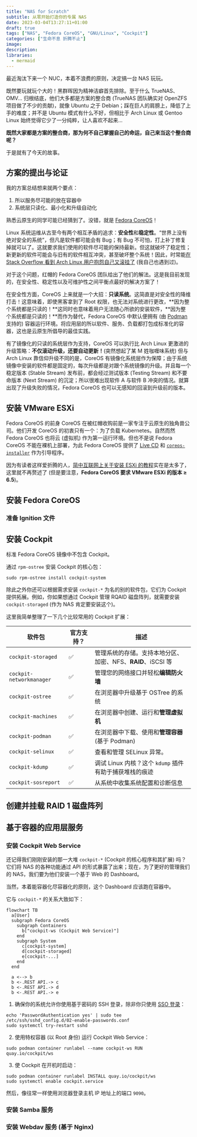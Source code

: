 ```yaml
---
title: "NAS for Scratch"
subtitle: 从零开始打造你的专属 NAS
date: 2023-03-04T13:27:11+01:00
draft: true
tags: ["NAS", "Fedora CoreOS", "GNU/Linux", "Cockpit"]
categories: ["生命不息 折腾不止"]
image:
description:
libraries:
  - mermaid
---
```


<!--
![](https://mogeko.github.io/blog-images/r/103/)
{{< spoiler >}}{{< /spoiler >}}
&emsp;&emsp;
 -->

最近淘汰下来一个 NUC，本着不浪费的原则，决定搞一台 NAS 玩玩。

既然要玩就玩个大的！黑群晖因为精神洁癖首先排除。至于什么 TrueNAS、OMV... 归根结底，他们大多都是方案的整合商 (TrueNAS 团队确实对 OpenZFS 项目做了不少的贡献)，就像 Ubuntu 之于 Debian；踩在巨人的肩膀上，降低了上手的难度；并不是 Ubuntu 模式有什么不好，但相比于 Arch Linux 或 Gentoo Linux 始终觉得它少了一分纯粹，让人喜欢不起来...

**既然大家都是方案的整合商，那为何不自己掌握自己的命运，自己来当这个整合商呢？**

于是就有了今天的故事。

## 方案的提出与论证

我的方案总结想来就两个要点：

1. 所以服务尽可能的放在容器中
2. 系统层只读化、最小化和升级自动化

熟悉云原生的同学可能已经猜到了。没错，就是 [Fedora CoreOS](https://getfedora.org/en/coreos?stream=stable)！

Linux 系统运维从古至今有两个相互矛盾的追求：**安全性**和**稳定性**。“世界上没有绝对安全的系统”，但凡是软件都可能会有 Bug；有 Bug 不可怕，打上补丁修复掉就可以了。这就要求我们使用的软件尽可能的保持最新。但这就破坏了稳定性；新更新的软件可能会与旧有的软件相互冲突，甚至破坏整个系统！因此，时常能[在 Stack Overflow 看到 Arch Linux 用户抱怨自己又滚挂了](https://stackoverflow.com/search?q=%5Barchlinux%5D+update+fail) (我自己也遇到过)。

对于这个问题，红帽的 Fedora CoreOS 团队给出了他们的解法。这是我目前发现的，在安全性、稳定性以及可维护性之间平衡点最好的解决方案了！

在安全性方面，CoreOS 上来就是一个大招：**只读系统**。这简直是对安全性的降维打击！这意味着，即使黑客拿到了 Root 权限，也无法对系统进行更改，**因为整个系统都是只读的！**这同时也意味着用户无法随心所欲的安装软件，**因为整个系统都是只读的！**而作为替代，Fedora CoreOS 中默认便拥有 (由 [Podman](https://podman.io) 支持的) 容器运行环境。将应用层的所以软件、服务、负载都打包成标准化的容器，这也是云原生所倡导的最佳实践。

有了镜像化的只读的系统层作为支持，CoreOS 可以执行比 Arch Linux 更激进的升级策略：**不仅滚动升级，还要自动更新！**(突然想起了某 M 姓咖喱味系统) 但与 Arch Linux 靠信仰升级不同的是，CoreOS 有镜像化系统层作为保障；由于系统镜像中安装的软件都是固定的，每次升级都是对跟个系统镜像的升级。并且每一个稳定版本 (Stable Stream) 发布前，都会经过测试版本 (Testing Stream) 和不要命版本 (Next Stream) 的沉淀；所以很难出现软件 A 与软件 B 冲突的情况。就算出现了升级失败的情况，Fedora CoreOS 也可以无感知的回滚到升级前的版本。

## 安装 VMware ESXi

Fedora CoreOS 的前身 CoreOS 在被红帽收购前是一家专注于云原生的独角兽公司。他们开发 CoreOS 的初衷只有一个：为了负载 Kubernetes。自然而然 Fedora CoreOS 也将云 (虚拟机) 作为第一运行环境。但也不是说 Fedora CoreOS 不能在裸机上部署，为此 Fedora CoreOS 提供了 [Live CD](https://getfedora.org/en/coreos/download?tab=metal_virtualized&stream=stable) 和 [`coreos-installer`](https://coreos.github.io/coreos-installer) 作为引导程序。

因为有读者这样爱折腾的人，[简中互联网上关于安装 ESXi 的教程](https://duckduckgo.com/?q=EXSi+%E5%AE%89%E8%A3%85)实在是太多了，这里就不再赘述了 (但是要注意，**Fedora CoreOS 要求 VMware ESXi 的版本 ≥ 6.5**)。

## 安装 Fedora CoreOS

### 准备 Ignition 文件

## 安装 Cockpit

标准 Fedora CoreOS 镜像中不包含 Cockpit。

通过 `rpm-ostree` 安装 Cockpit 的核心包：

```shell
sudo rpm-ostree install cockpit-system
```

除此之外你还可以根据需求安装 `cockpit-*` 为名的别的软件包，它们为 Cockpit 提供拓展。例如，你如果想通过 Cockpit 管理 RQAID 磁盘阵列，就需要安装 `cockpit-storaged` (作为 NAS 肯定要安装这个)。

这里我简单整理了一下几个比较常用的 Cockpit 扩展：

| 软件包                   | 官方支持？ | 描述                                                        |
| ------------------------ | ---------- | ----------------------------------------------------------- |
| `cockpit-storaged`       | ✅         | 管理系统的存储。支持本地分区、加密、NFS、**RAID**、iSCSI 等 |
| `cockpit-networkmanager` | ✅         | 管理您的网络接口并轻松**编辑防火墙**                        |
| `cockpit-ostree`         | ✅         | 在浏览器中升级基于 OSTree 的系统                            |
| `cockpit-machines`       | ✅         | 在浏览器中创建、运行和**管理虚拟机**                        |
| `cockpit-podman`         | ✅         | 在浏览器中下载、使用和**管理容器** (基于 Podman)            |
| `cockpit-selinux`        | ✅         | 查看和管理 SELinux 异常。                                   |
| `cockpit-kdump`          | ✅         | 调试 Linux 内核？这个 `kdump` 插件有助于捕获堆栈的痕迹      |
| `cockpit-sosreport`      | ✅         | 从系统中收集系统配置和诊断信息                              |

## 创建并挂载 RAID 1 磁盘阵列

## 基于容器的应用层服务

### 安装 Cockpit Web Service

还记得我们刚刚安装的那一大堆 `cockpit-*` (Cockpit 的核心程序和其扩展) 吗？它们将 NAS 的各种功能通过 API 的形式暴露了出来；现在，为了更好的管理我们的 NAS，我们要为他们安装一个基于 Web 的 Dashboard。

当然，本着能容器化尽容器化的原则，这个 Dashboard 应该跑在容器中。

它与 `cockpit-*` 的关系大致如下：

```mermaid
flowchart TB
  a[User]
  subgraph Fedora CoreOS
    subgraph Containers
      b["cockpit-ws (Cockpit Web Service)"]
    end
    subgraph System
      c[cockpit-system]
      d[cockpit-storaged]
      e[cockpit-...]
    end
  end

  a <--> b
  b <-.REST API.-> c
  b <-.REST API.-> d
  b <-.REST API.-> e
```

1. 确保你的系统允许你使用基于密码的 SSH 登录，除非你只使用 [SSO 登录](https://cockpit-project.org/guide/latest/sso.html)：

```shell
echo 'PasswordAuthentication yes' | sudo tee /etc/ssh/sshd_config.d/02-enable-passwords.conf
sudo systemctl try-restart sshd
```

2. 使用特权容器 (以 Root 身份) 运行 Cockpit Web Service：

```shell
sudo podman container runlabel --name cockpit-ws RUN quay.io/cockpit/ws
```

3. 使 Cockpit 在开机时启动：

```shell
sudo podman container runlabel INSTALL quay.io/cockpit/ws
sudo systemctl enable cockpit.service
```

然后，像往常一样使用浏览器登录主机 IP 地址上的端口 `9090`。

### 安装 Samba 服务

### 安装 Webdav 服务 (基于 Nginx)
